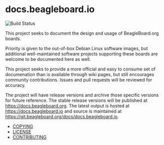 # docs.beagleboard.io

![Build Status](https://git.beagleboard.org/docs/docs.beagleboard.io/badges/main/pipeline.svg)

This project seeks to document the design and usage of BeagleBoard.org boards.

Priority is given to the out-of-box Debian Linux software images, but additional well-maintained software projects supporting these boards are welcome to be documented here as well. 

This project seeks to provide a more official and easy to consume set of documenation than is available through wiki pages, but still encourages community contributions. Issues and pull requests will be reviewed for accuracy.

The project will have release versions and archive those specific versions for future reference. The stable release versions will be published at https://docs.beagleboard.org. The latest output is hosted at https://docs.beagleboard.io and source is maintained at https://git.beagleboard.org/docs/docs.beagleboard.io.  

* [COPYING](COPYING)
* [LICENSE](LICENSE)
* [CONTRIBUTING](CONTRIBUTING.md)
